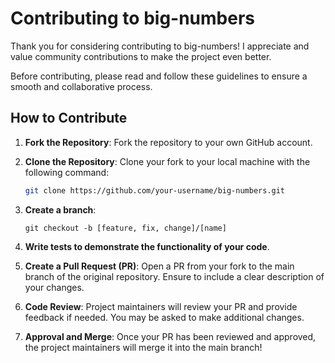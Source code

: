 # Contributing to big-numbers

Thank you for considering contributing to big-numbers! I appreciate and value community contributions to make the project even better.

Before contributing, please read and follow these guidelines to ensure a smooth and collaborative process.

## How to Contribute

1. **Fork the Repository**: Fork the repository to your own GitHub account.

2. **Clone the Repository**: Clone your fork to your local machine with the following command:
   ```bash
   git clone https://github.com/your-username/big-numbers.git
   ```
3. **Create a branch**:
   ```
   git checkout -b [feature, fix, change]/[name]
   ```

4. **Write tests to demonstrate the functionality of your code**.
   
5. **Create a Pull Request (PR)**: Open a PR from your fork to the main branch of the original repository. Ensure to include a clear description of your changes.

6. **Code Review**: Project maintainers will review your PR and provide feedback if needed. You may be asked to make additional changes.

7. **Approval and Merge**: Once your PR has been reviewed and approved, the project maintainers will merge it into the main branch!
